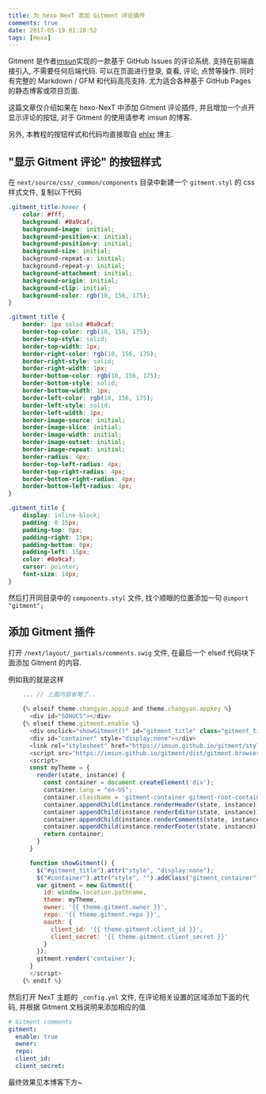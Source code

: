 ```yaml
---
title: 为 hexo NexT 添加 Gitment 评论插件
comments: true
date: 2017-05-19 01:28:52
tags: [Hexo]
---
```


Gitment 是作者[imsun](https://github.com/imsun/gitment)实现的一款基于 GitHub Issues 的评论系统. 支持在前端直接引入, 不需要任何后端代码. 可以在页面进行登录, 查看, 评论, 点赞等操作. 同时有完整的 Markdown / GFM 和代码高亮支持. 尤为适合各种基于 GitHub Pages 的静态博客或项目页面. 

这篇文章仅介绍如果在 hexo-NexT 中添加 Gitment 评论插件, 并且增加一个点开显示评论的按钮, 对于 Gitment 的使用请参考 imsun 的博客.

另外, 本教程的按钮样式和代码均直接取自 [ehlxr](https://ehlxr.me/) 博主.

<!--more-->

## "显示 Gitment 评论" 的按钮样式

在 `next/source/css/_common/components` 目录中新建一个 `gitment.styl` 的 css 样式文件, 复制以下代码

```css
.gitment_title:hover {
    color: #fff;
    background: #0a9caf;
    background-image: initial;
    background-position-x: initial;
    background-position-y: initial;
    background-size: initial;
    background-repeat-x: initial;
    background-repeat-y: initial;
    background-attachment: initial;
    background-origin: initial;
    background-clip: initial;
    background-color: rgb(10, 156, 175);
}

.gitment_title {
    border: 1px solid #0a9caf;
    border-top-color: rgb(10, 156, 175);
    border-top-style: solid;
    border-top-width: 1px;
    border-right-color: rgb(10, 156, 175);
    border-right-style: solid;
    border-right-width: 1px;
    border-bottom-color: rgb(10, 156, 175);
    border-bottom-style: solid;
    border-bottom-width: 1px;
    border-left-color: rgb(10, 156, 175);
    border-left-style: solid;
    border-left-width: 1px;
    border-image-source: initial;
    border-image-slice: initial;
    border-image-width: initial;
    border-image-outset: initial;
    border-image-repeat: initial;
    border-radius: 4px;
    border-top-left-radius: 4px;
    border-top-right-radius: 4px;
    border-bottom-right-radius: 4px;
    border-bottom-left-radius: 4px;
}

.gitment_title {
    display: inline-block;
    padding: 0 15px;
    padding-top: 0px;
    padding-right: 15px;
    padding-bottom: 0px;
    padding-left: 15px;
    color: #0a9caf;
    cursor: pointer;
    font-size: 14px;
}
```

然后打开同目录中的 `components.styl` 文件, 找个顺眼的位置添加一句 `@import "gitment";`

## 添加 Gitment 插件

打开 `/next/layout/_partials/comments.swig` 文件, 在最后一个 elseif 代码块下面添加 Gitment 的内容.

例如我的就是这样

```javascript
    ... // 上面内容省略了..
    
    {% elseif theme.changyan.appid and theme.changyan.appkey %}
      <div id="SOHUCS"></div>
    {% elseif theme.gitment.enable %}
      <div onclick="showGitment()" id="gitment_title" class="gitment_title">显示 Gitment 评论</div>
      <div id="container" style="display:none"></div>
      <link rel="stylesheet" href="https://imsun.github.io/gitment/style/default.css">
      <script src="https://imsun.github.io/gitment/dist/gitment.browser.js"></script>
      <script>
      const myTheme = {
        render(state, instance) {
          const container = document.createElement('div');
          container.lang = "en-US";
          container.className = 'gitment-container gitment-root-container';
          container.appendChild(instance.renderHeader(state, instance));
          container.appendChild(instance.renderEditor(state, instance));
          container.appendChild(instance.renderComments(state, instance));
          container.appendChild(instance.renderFooter(state, instance));
          return container;
        }
      }

      function showGitment() {
        $("#gitment_title").attr("style", "display:none");
        $("#container").attr("style", "").addClass("gitment_container");
        var gitment = new Gitment({
          id: window.location.pathname,
          theme: myTheme,
          owner: '{{ theme.gitment.owner }}',
          repo: '{{ theme.gitment.repo }}',
          oauth: {
            client_id: '{{ theme.gitment.client_id }}',
            client_secret: '{{ theme.gitment.client_secret }}'
          }
        });
        gitment.render('container');
      }
      </script>
    {% endif %}
```

然后打开 NexT 主题的 `_config.yml` 文件, 在评论相关设置的区域添加下面的代码, 并根据 Gitment 文档说明来添加相应的值

```yaml
# Gitment comments
gitment:
  enable: true
  owner: 
  repo: 
  client_id: 
  client_secret: 
```

最终效果见本博客下方~
